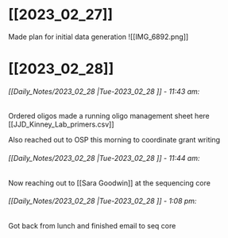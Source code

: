 # [[2023_02_27]]
Made plan for initial data generation
![[IMG_6892.png]]

# [[2023_02_28]]

###### [[Daily_Notes/2023_02_28 |Tue-2023_02_28 ]] - 11:43 am: 
Ordered oligos made a running oligo management sheet here [[JJD_Kinney_Lab_primers.csv]]

Also reached out to OSP this morning to coordinate grant writing

###### [[Daily_Notes/2023_02_28 |Tue-2023_02_28 ]] - 11:44 am: 
Now reaching out to [[Sara Goodwin]] at the sequencing core

###### [[Daily_Notes/2023_02_28 |Tue-2023_02_28 ]] - 1:08 pm: 
Got back from lunch and finished email to seq core